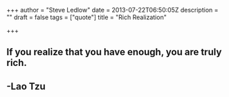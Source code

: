 +++
author = "Steve Ledlow"
date = 2013-07-22T06:50:05Z
description = ""
draft = false
tags = ["quote"]
title = "Rich Realization"

+++


## If you realize that you have enough, you are truly rich.

## -Lao Tzu

